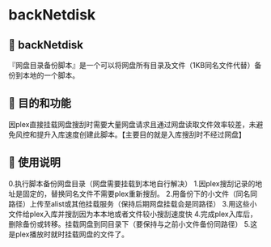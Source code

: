 # backNetdisk


## 🚀 backNetdisk

『网盘目录备份脚本』是一个可以将网盘所有目录及文件（1KB同名文件代替）备份到本地的一个脚本。

## 🚀 目的和功能

因plex直接挂载网盘搜刮时需要大量网盘请求且通过网盘读取文件效率较差，未避免风控和提升入库速度创建此脚本。【主要目的就是入库搜刮时不经过网盘】

## 🚀 使用说明

0.执行脚本备份网盘目录（网盘需要挂载到本地自行解决）
1.因plex搜刮记录的地址是固定的，替换同名文件不需要plex重新搜刮。
2.用备份下的小文件（同名同路径）上传至alist或其他挂载服务（保持后期网盘挂载会是同路径）
3.用这些小文件给plex入库并搜刮因为本本地或者文件较小搜刮速度快
4.完成plex入库后，删除备份或转移。挂载网盘到同目录下（要保持与之前小文件备份同路径）
5.这是plex播放时就时挂载网盘的文件了。


